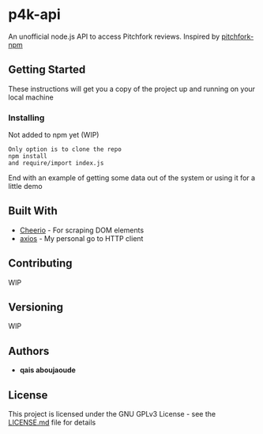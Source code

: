 # p4k-api

An unofficial node.js API to access Pitchfork reviews. Inspired by [pitchfork-npm](https://github.com/omardelarosa/pitchfork-npm)

## Getting Started

These instructions will get you a copy of the project up and running on your local machine

### Installing

Not added to npm yet (WIP)

```
Only option is to clone the repo
npm install
and require/import index.js
```

End with an example of getting some data out of the system or using it for a little demo

## Built With

* [Cheerio](https://github.com/cheeriojs/cheerio) - For scraping DOM elements
* [axios](https://github.com/axios/axios) - My personal go to HTTP client 

## Contributing

WIP

## Versioning

WIP

## Authors

* **qais aboujaoude** 


## License

This project is licensed under the GNU GPLv3 License - see the [LICENSE.md](LICENSE.md) file for details
